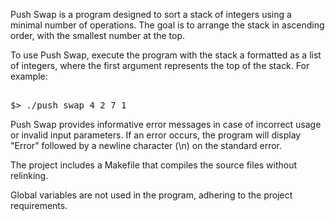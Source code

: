 Push Swap is a program designed to sort a stack of integers using a minimal number of operations. The goal is to arrange the stack in ascending order, with the smallest number at the top.

To use Push Swap, execute the program with the stack a formatted as a list of integers, where the first argument represents the top of the stack. For example:
<pre>

$> ./push_swap 4 2 7 1
</pre>

Push Swap provides informative error messages in case of incorrect usage or invalid input parameters. If an error occurs, the program will display "Error" followed by a newline character (\n) on the standard error.

The project includes a Makefile that compiles the source files without relinking.

Global variables are not used in the program, adhering to the project requirements.
